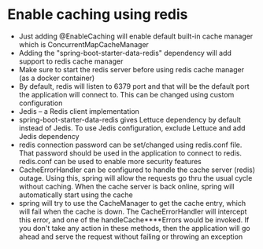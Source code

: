 # Enable caching using redis
* Just adding @EnableCaching will enable default built-in cache manager which is ConcurrentMapCacheManager
* Adding the "spring-boot-starter-data-redis" dependency will add support to redis cache manager
* Make sure to start the redis server before using redis cache manager (as a docker container)
* By default, redis will listen to 6379 port and that will be the default port the application will connect to. This can be changed using custom configuration
* Jedis – a Redis client implementation
* spring-boot-starter-data-redis gives Lettuce dependency by default instead of Jedis. To use Jedis configuration, exclude Lettuce and add Jedis dependency
* redis connection password can be set/changed using redis.conf file. That password should be used in the application to connect to redis. redis.conf can be used to enable more security features
* CacheErrorHandler can be configured to handle the cache server (redis) outage. Using this, spring will allow the requests go thru the usual cycle without caching. When the cache server is back online, spring will automatically start using the cache
* spring will try to use the CacheManager to get the cache entry, which will fail when the cache is down. The CacheErrorHandler will intercept this error, and one of the handleCache****Errors would be invoked. If you don't take any action in these methods, then the application will go ahead and serve the request without failing or throwing an exception